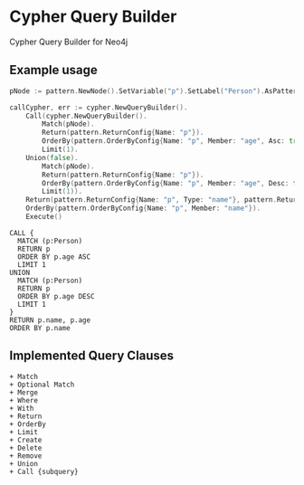 # Cypher Query Builder

Cypher Query Builder for Neo4j

## Example usage

``` go
pNode := pattern.NewNode().SetVariable("p").SetLabel("Person").AsPattern()

callCypher, err := cypher.NewQueryBuilder().
	Call(cypher.NewQueryBuilder().
		Match(pNode).
		Return(pattern.ReturnConfig{Name: "p"}).
		OrderBy(pattern.OrderByConfig{Name: "p", Member: "age", Asc: true}).
		Limit(1).
	Union(false).
		Match(pNode).
		Return(pattern.ReturnConfig{Name: "p"}).
		OrderBy(pattern.OrderByConfig{Name: "p", Member: "age", Desc: true}).
		Limit(1)).
	Return(pattern.ReturnConfig{Name: "p", Type: "name"}, pattern.ReturnConfig{Name: "p", Type: "age"}).
	OrderBy(pattern.OrderByConfig{Name: "p", Member: "name"}).
	Execute()
```

```
CALL {
  MATCH (p:Person)
  RETURN p
  ORDER BY p.age ASC
  LIMIT 1
UNION
  MATCH (p:Person)
  RETURN p
  ORDER BY p.age DESC
  LIMIT 1
}
RETURN p.name, p.age
ORDER BY p.name
```

## Implemented Query Clauses
    + Match
    + Optional Match
    + Merge
    + Where
    + With
    + Return
    + OrderBy
    + Limit
    + Create
    + Delete
    + Remove
    + Union
    + Call {subquery}
